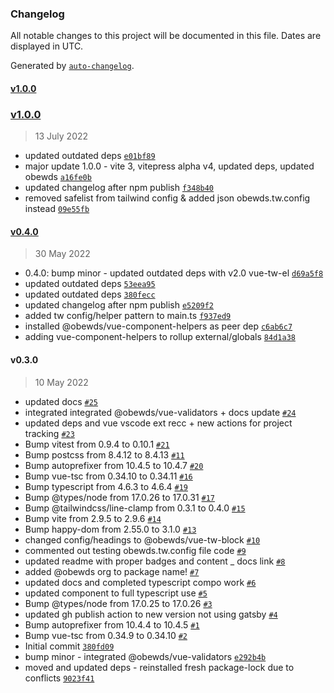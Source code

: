 ### Changelog

All notable changes to this project will be documented in this file. Dates are displayed in UTC.

Generated by [`auto-changelog`](https://github.com/CookPete/auto-changelog).

#### [v1.0.0](https://github.com/obewds/vue-tw-block/compare/v1.0.0...v1.0.0)

### [v1.0.0](https://github.com/obewds/vue-tw-block/compare/v0.4.0...v1.0.0)

> 13 July 2022

- updated outdated deps [`e01bf89`](https://github.com/obewds/vue-tw-block/commit/e01bf894108ce854c48277c6a82bef2286d67548)
- major update 1.0.0 - vite 3, vitepress alpha v4, updated deps, updated obewds [`a16fe0b`](https://github.com/obewds/vue-tw-block/commit/a16fe0bdf98fae5c14302853906cd1ab04860a08)
- updated changelog after npm publish [`f348b40`](https://github.com/obewds/vue-tw-block/commit/f348b40ac6df23b907561ee328572007b3453032)
- removed safelist from tailwind config & added json obewds.tw.config instead [`09e55fb`](https://github.com/obewds/vue-tw-block/commit/09e55fb253933b175bcdaa78c82db59c12af7213)

#### [v0.4.0](https://github.com/obewds/vue-tw-block/compare/v0.3.0...v0.4.0)

> 30 May 2022

- 0.4.0: bump minor - updated outdated deps with v2.0 vue-tw-el [`d69a5f8`](https://github.com/obewds/vue-tw-block/commit/d69a5f81b16bb241fc830d983429bfca474547c9)
- updated outdated deps [`53eea95`](https://github.com/obewds/vue-tw-block/commit/53eea9579b70521b5a7650992528b73d6e16908d)
- updated outdated deps [`380fecc`](https://github.com/obewds/vue-tw-block/commit/380fecc5daa5fa2af51f325de5654142bbc6be2d)
- updated changelog after npm publish [`e5209f2`](https://github.com/obewds/vue-tw-block/commit/e5209f2754248c95c06ed3e1e03d1bea48214ec5)
- added tw config/helper pattern to main.ts [`f937ed9`](https://github.com/obewds/vue-tw-block/commit/f937ed9230a89a2e56c0b29f28ae82d8af8d36a6)
- installed @obewds/vue-component-helpers as peer dep [`c6ab6c7`](https://github.com/obewds/vue-tw-block/commit/c6ab6c7b94b773fd255265e6e538646ef66e1b2b)
- adding vue-component-helpers to rollup external/globals [`84d1a38`](https://github.com/obewds/vue-tw-block/commit/84d1a38be108dccdca03d187ca7251b4aeef04ac)

#### v0.3.0

> 10 May 2022

- updated docs [`#25`](https://github.com/obewds/vue-tw-block/pull/25)
- integrated integrated @obewds/vue-validators + docs update [`#24`](https://github.com/obewds/vue-tw-block/pull/24)
- updated deps and vue vscode ext recc + new actions for project tracking [`#23`](https://github.com/obewds/vue-tw-block/pull/23)
- Bump vitest from 0.9.4 to 0.10.1 [`#21`](https://github.com/obewds/vue-tw-block/pull/21)
- Bump postcss from 8.4.12 to 8.4.13 [`#11`](https://github.com/obewds/vue-tw-block/pull/11)
- Bump autoprefixer from 10.4.5 to 10.4.7 [`#20`](https://github.com/obewds/vue-tw-block/pull/20)
- Bump vue-tsc from 0.34.10 to 0.34.11 [`#16`](https://github.com/obewds/vue-tw-block/pull/16)
- Bump typescript from 4.6.3 to 4.6.4 [`#19`](https://github.com/obewds/vue-tw-block/pull/19)
- Bump @types/node from 17.0.26 to 17.0.31 [`#17`](https://github.com/obewds/vue-tw-block/pull/17)
- Bump @tailwindcss/line-clamp from 0.3.1 to 0.4.0 [`#15`](https://github.com/obewds/vue-tw-block/pull/15)
- Bump vite from 2.9.5 to 2.9.6 [`#14`](https://github.com/obewds/vue-tw-block/pull/14)
- Bump happy-dom from 2.55.0 to 3.1.0 [`#13`](https://github.com/obewds/vue-tw-block/pull/13)
- changed config/headings to @obewds/vue-tw-block [`#10`](https://github.com/obewds/vue-tw-block/pull/10)
- commented out testing obewds.tw.config file code [`#9`](https://github.com/obewds/vue-tw-block/pull/9)
- updated readme with proper badges and content _ docs link [`#8`](https://github.com/obewds/vue-tw-block/pull/8)
- added @obewds org to package name! [`#7`](https://github.com/obewds/vue-tw-block/pull/7)
- updated docs and completed typescript compo work [`#6`](https://github.com/obewds/vue-tw-block/pull/6)
- updated component to full typescript use [`#5`](https://github.com/obewds/vue-tw-block/pull/5)
- Bump @types/node from 17.0.25 to 17.0.26 [`#3`](https://github.com/obewds/vue-tw-block/pull/3)
- updated gh publish action to new version not using gatsby [`#4`](https://github.com/obewds/vue-tw-block/pull/4)
- Bump autoprefixer from 10.4.4 to 10.4.5 [`#1`](https://github.com/obewds/vue-tw-block/pull/1)
- Bump vue-tsc from 0.34.9 to 0.34.10 [`#2`](https://github.com/obewds/vue-tw-block/pull/2)
- Initial commit [`380fd09`](https://github.com/obewds/vue-tw-block/commit/380fd09f336764ec42208016c775f2e8103447e9)
- bump minor - integrated @obewds/vue-validators [`e292b4b`](https://github.com/obewds/vue-tw-block/commit/e292b4bc7ae2dbee91291014bb363109681d3ab7)
- moved and updated deps - reinstalled fresh package-lock due to conflicts [`9023f41`](https://github.com/obewds/vue-tw-block/commit/9023f413b798ac78cc7e3a07e07d0b49ab19f349)
